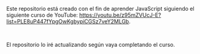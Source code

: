 
Este repositorio está creado con el fin de aprender JavaScript siguiendo 
el siguiente curso de YouTube: https://youtu.be/z95mZVUcJ-E?list=PLE8uP447fYpgOwKgbypiCGSz7veY2MLGb.

<br />

El repositorio lo iré actualizando según vaya completando el curso.